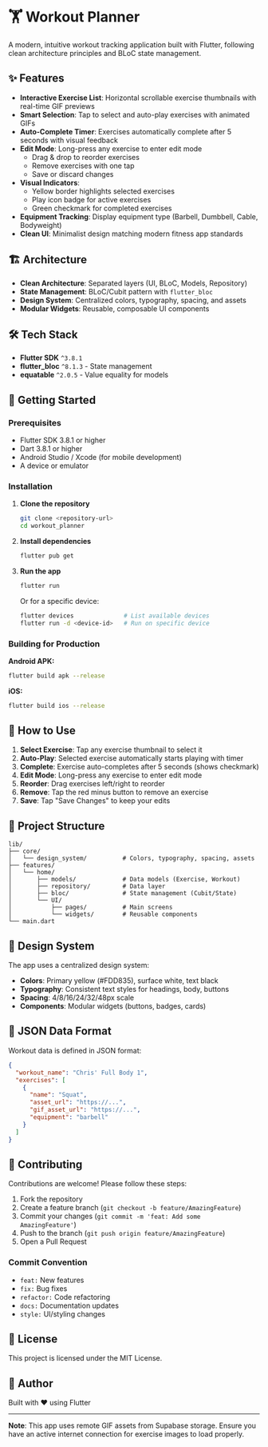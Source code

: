 # 🏋️ Workout Planner

A modern, intuitive workout tracking application built with Flutter, following clean architecture principles and BLoC state management.

## ✨ Features

- **Interactive Exercise List**: Horizontal scrollable exercise thumbnails with real-time GIF previews
- **Smart Selection**: Tap to select and auto-play exercises with animated GIFs
- **Auto-Complete Timer**: Exercises automatically complete after 5 seconds with visual feedback
- **Edit Mode**: Long-press any exercise to enter edit mode
  - Drag & drop to reorder exercises
  - Remove exercises with one tap
  - Save or discard changes
- **Visual Indicators**: 
  - Yellow border highlights selected exercises
  - Play icon badge for active exercises
  - Green checkmark for completed exercises
- **Equipment Tracking**: Display equipment type (Barbell, Dumbbell, Cable, Bodyweight)
- **Clean UI**: Minimalist design matching modern fitness app standards

## 🏗️ Architecture

- **Clean Architecture**: Separated layers (UI, BLoC, Models, Repository)
- **State Management**: BLoC/Cubit pattern with `flutter_bloc`
- **Design System**: Centralized colors, typography, spacing, and assets
- **Modular Widgets**: Reusable, composable UI components

## 🛠️ Tech Stack

- **Flutter SDK** `^3.8.1`
- **flutter_bloc** `^8.1.3` - State management
- **equatable** `^2.0.5` - Value equality for models

## 🚀 Getting Started

### Prerequisites

- Flutter SDK 3.8.1 or higher
- Dart 3.8.1 or higher
- Android Studio / Xcode (for mobile development)
- A device or emulator

### Installation

1. **Clone the repository**
   ```bash
   git clone <repository-url>
   cd workout_planner
   ```

2. **Install dependencies**
   ```bash
   flutter pub get
   ```

3. **Run the app**
   ```bash
   flutter run
   ```

   Or for a specific device:
   ```bash
   flutter devices              # List available devices
   flutter run -d <device-id>   # Run on specific device
   ```

### Building for Production

**Android APK:**
```bash
flutter build apk --release
```

**iOS:**
```bash
flutter build ios --release
```

## 📱 How to Use

1. **Select Exercise**: Tap any exercise thumbnail to select it
2. **Auto-Play**: Selected exercise automatically starts playing with timer
3. **Complete**: Exercise auto-completes after 5 seconds (shows checkmark)
4. **Edit Mode**: Long-press any exercise to enter edit mode
5. **Reorder**: Drag exercises left/right to reorder
6. **Remove**: Tap the red minus button to remove an exercise
7. **Save**: Tap "Save Changes" to keep your edits

## 📂 Project Structure

```
lib/
├── core/
│   └── design_system/          # Colors, typography, spacing, assets
├── features/
│   └── home/
│       ├── models/             # Data models (Exercise, Workout)
│       ├── repository/         # Data layer
│       ├── bloc/               # State management (Cubit/State)
│       └── UI/
│           ├── pages/          # Main screens
│           └── widgets/        # Reusable components
└── main.dart
```

## 🎨 Design System

The app uses a centralized design system:
- **Colors**: Primary yellow (#FDD835), surface white, text black
- **Typography**: Consistent text styles for headings, body, buttons
- **Spacing**: 4/8/16/24/32/48px scale
- **Components**: Modular widgets (buttons, badges, cards)

## 📝 JSON Data Format

Workout data is defined in JSON format:

```json
{
  "workout_name": "Chris' Full Body 1",
  "exercises": [
    {
      "name": "Squat",
      "asset_url": "https://...",
      "gif_asset_url": "https://...",
      "equipment": "barbell"
    }
  ]
}
```

## 🤝 Contributing

Contributions are welcome! Please follow these steps:

1. Fork the repository
2. Create a feature branch (`git checkout -b feature/AmazingFeature`)
3. Commit your changes (`git commit -m 'feat: Add some AmazingFeature'`)
4. Push to the branch (`git push origin feature/AmazingFeature`)
5. Open a Pull Request

### Commit Convention

- `feat:` New features
- `fix:` Bug fixes
- `refactor:` Code refactoring
- `docs:` Documentation updates
- `style:` UI/styling changes

## 📄 License

This project is licensed under the MIT License.

## 👤 Author

Built with ❤️ using Flutter

---

**Note**: This app uses remote GIF assets from Supabase storage. Ensure you have an active internet connection for exercise images to load properly.
